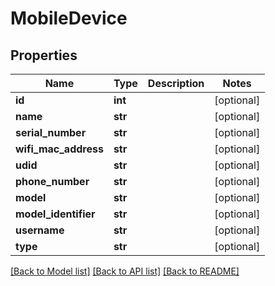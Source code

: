 # MobileDevice

## Properties
Name | Type | Description | Notes
------------ | ------------- | ------------- | -------------
**id** | **int** |  | [optional] 
**name** | **str** |  | [optional] 
**serial_number** | **str** |  | [optional] 
**wifi_mac_address** | **str** |  | [optional] 
**udid** | **str** |  | [optional] 
**phone_number** | **str** |  | [optional] 
**model** | **str** |  | [optional] 
**model_identifier** | **str** |  | [optional] 
**username** | **str** |  | [optional] 
**type** | **str** |  | [optional] 

[[Back to Model list]](../README.md#documentation-for-models) [[Back to API list]](../README.md#documentation-for-api-endpoints) [[Back to README]](../README.md)


